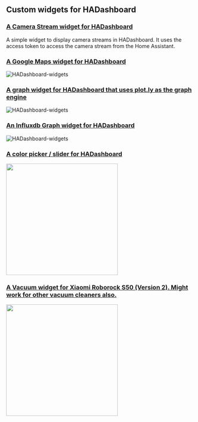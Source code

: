 ## Custom widgets for HADashboard

### [A Camera Stream widget for HADashboard](https://github.com/tjntomas/HADashboard-widgets/tree/master/custom_widgets/basecamerastream)

A simple widget to display camera streams in HADashboard. It uses the access token to access the camera stream from the Home Assistant.



### [A Google Maps widget for HADashboard](https://github.com/tjntomas/HADashboard-widgets/tree/master/custom_widgets/basegooglemaps)

![HADashboard-widgets](https://github.com/tjntomas/HADashboard-widgets/blob/master/img/googlemapwidgets2.png?raw=true)

### [A graph widget for HADashboard that uses plot.ly as the graph engine](https://github.com/tjntomas/HADashboard-widgets/tree/master/custom_widgets/basehagraph)

![HADashboard-widgets](https://github.com/tjntomas/HADashboard-widgets/blob/master/img/graph.png?raw=true)


### [An Influxdb Graph widget for HADashboard](https://github.com/tjntomas/HADashboard-widgets/tree/master/custom_widgets/basegraph)

![HADashboard-widgets](https://github.com/tjntomas/HADashboard-widgets/blob/master/img/influx_graph2.png?raw=true)

### [A color picker / slider for HADashboard](https://github.com/tjntomas/HADashboard-widgets/tree/master/custom_widgets/baseswipe_light)
<img src="https://github.com/tjntomas/HADashboard-widgets/blob/master/img/color_picker1.png?raw=true" width="300px">


### [A Vacuum widget for Xiaomi Roborock S50 (Version 2). Might work for other vacuum cleaners also.](https://github.com/tjntomas/HADashboard-widgets/tree/master/custom_widgets/basevacuum)

<img src="https://github.com/tjntomas/HADashboard-widgets/blob/master/img/vacuum_widget.png" width="300px">





